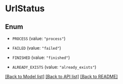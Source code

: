# UrlStatus

## Enum


* `PROCESS` (value: `"process"`)

* `FAILED` (value: `"failed"`)

* `FINISHED` (value: `"finished"`)

* `ALREADY_EXISTS` (value: `"already_exists"`)


[[Back to Model list]](../README.md#documentation-for-models) [[Back to API list]](../README.md#documentation-for-api-endpoints) [[Back to README]](../README.md)


